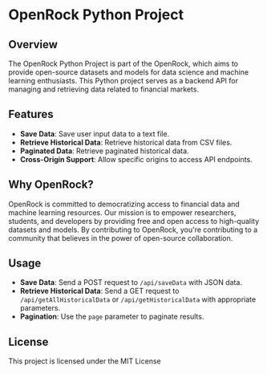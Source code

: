 # OpenRock Python Project

## Overview

The OpenRock Python Project is part of the OpenRock, which aims to provide open-source datasets and models for data science and machine learning enthusiasts. This Python project serves as a backend API for managing and retrieving data related to financial markets.

## Features

- **Save Data**: Save user input data to a text file.
- **Retrieve Historical Data**: Retrieve historical data from CSV files.
- **Paginated Data**: Retrieve paginated historical data.
- **Cross-Origin Support**: Allow specific origins to access API endpoints.

## Why OpenRock?

OpenRock is committed to democratizing access to financial data and machine learning resources. Our mission is to empower researchers, students, and developers by providing free and open access to high-quality datasets and models. By contributing to OpenRock, you're contributing to a community that believes in the power of open-source collaboration.

## Usage

- **Save Data**: Send a POST request to `/api/saveData` with JSON data.
- **Retrieve Historical Data**: Send a GET request to `/api/getAllHistoricalData` or `/api/getHistoricalData` with appropriate parameters.
- **Pagination**: Use the `page` parameter to paginate results.

## License

This project is licensed under the MIT License 
